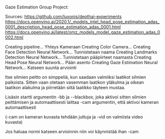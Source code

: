 Gaze Estimation Group Project:

Sources:
https://github.com/luxonis/depthai-experiments
https://docs.openvino.ai/2020.1/_models_intel_head_pose_estimation_adas_0001_description_head_pose_estimation_adas_0001.html
https://docs.openvino.ai/latest/omz_models_model_gaze_estimation_adas_0002.html

Creating pipeline...
Yhteys Kameraan
Creating Color Camera...
Creating Face Detection Neural Network...
Tunnistetaan naama
Creating Landmarks Detection Neural Network...
Tunnistetaan pääpiirteet naamasta
Creating Head Pose Neural Network...
Pään asento
Creating Gaze Estimation Neural Network...
Katseen suunta arviointi


Itse silmien peitto on simppeliä, kun saadaan valmiiksi laatikot silmien paikoista. Sitten vaan otetaan vasemman laatikon yläkulma ja oikean laatikon alakulma ja piirretään siitä laatikko täyteen mustaa.

Lisäsin startti argumentin -bb ja --blackbox, joka aktivoi sitten silmien peittämisen ja automaattisesti laittaa -cam argumentin, että aktivoi kameran automaattisesti 

(-cam on kameran kuvasta tehdään juttuja ja -vid on valmiista video kuvasta)

Jos haluaa normi katseen arvioinnin niin voi käynnistää ihan -cam
